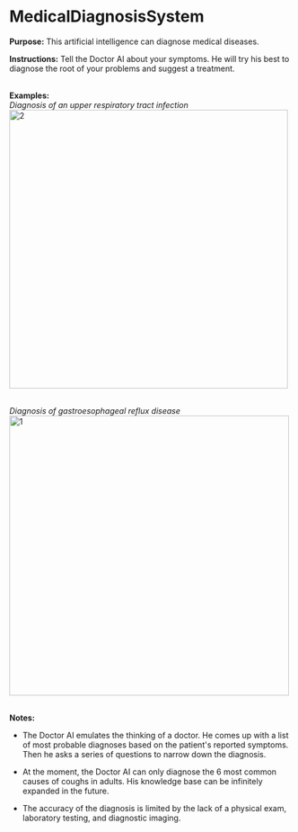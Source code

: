 # MedicalDiagnosisSystem
<B>Purpose:</B> This artificial intelligence can diagnose medical diseases.

<B>Instructions:</B> Tell the Doctor AI about your symptoms. He will try his best to diagnose the root of your problems and suggest a treatment.

\
<B>Examples:</B>
\
<I>Diagnosis of an upper respiratory tract infection</I>
\
<img width="496" alt="2" src="https://user-images.githubusercontent.com/47739019/54882997-855d1980-4e1d-11e9-8b91-c2cc0748f6b1.png">

\
<I>Diagnosis of gastroesophageal reflux disease</I>
\
<img width="498" alt="1" src="https://user-images.githubusercontent.com/47739019/54882996-855d1980-4e1d-11e9-8fc4-edec1cbcc4c4.png">

\
<B>Notes:</B>
- The Doctor AI emulates the thinking of a doctor. He comes up with a list of most probable diagnoses based on the patient's reported symptoms. Then he asks a series of questions to narrow down the diagnosis.

- At the moment, the Doctor AI can only diagnose the 6 most common causes of coughs in adults. His knowledge base can be infinitely expanded in the future.
- The accuracy of the diagnosis is limited by the lack of a physical exam, laboratory testing, and diagnostic imaging.
